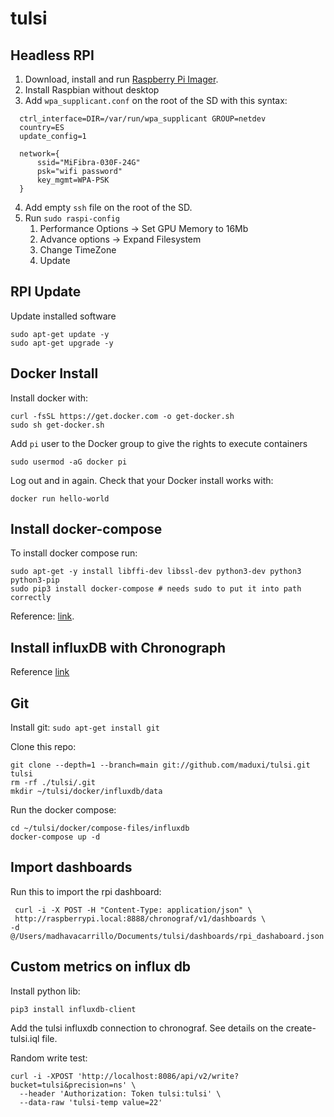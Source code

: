 # tulsi

## Headless RPI

1. Download, install and run [Raspberry Pi Imager](https://www.raspberrypi.org/downloads/).
2. Install Raspbian without desktop
3. Add `wpa_supplicant.conf` on the root of the SD with this syntax: 
```shell
  ctrl_interface=DIR=/var/run/wpa_supplicant GROUP=netdev
  country=ES
  update_config=1

  network={
      ssid="MiFibra-030F-24G"
      psk="wifi password"
      key_mgmt=WPA-PSK
  }
  ```
4. Add empty `ssh` file on the root of the SD.
5. Run `sudo raspi-config`
   1. Performance Options -> Set GPU Memory to 16Mb
   2. Advance options -> Expand Filesystem
   3. Change TimeZone
   4. Update

## RPI Update
Update installed software
```shell
sudo apt-get update -y
sudo apt-get upgrade -y
```

## Docker Install
Install docker with:
```shell
curl -fsSL https://get.docker.com -o get-docker.sh
sudo sh get-docker.sh
```

Add `pi` user to the Docker group to give the rights to execute containers
```shell
sudo usermod -aG docker pi
```
Log out and in again. Check that your Docker install works with:
```shell
docker run hello-world
```

## Install docker-compose

To install docker compose run:
```shell
sudo apt-get -y install libffi-dev libssl-dev python3-dev python3 python3-pip
sudo pip3 install docker-compose # needs sudo to put it into path correctly
```

Reference: [link](https://blog.anoff.io/2020-12-install-docker-raspi/).

## Install influxDB with Chronograph

Reference [link](https://blog.anoff.io/2020-12-run-influx-on-raspi-docker-compose/)

## Git
Install git:
`sudo apt-get install git`

Clone this repo:
```shell
git clone --depth=1 --branch=main git://github.com/maduxi/tulsi.git tulsi
rm -rf ./tulsi/.git
mkdir ~/tulsi/docker/influxdb/data
```

Run the docker compose:
```shell
cd ~/tulsi/docker/compose-files/influxdb
docker-compose up -d
```

## Import dashboards
Run this to import the rpi dashboard:
```shell
 curl -i -X POST -H "Content-Type: application/json" \
 http://raspberrypi.local:8888/chronograf/v1/dashboards \
-d @/Users/madhavacarrillo/Documents/tulsi/dashboards/rpi_dashaboard.json
```

## Custom metrics on influx db

Install python lib:
```shell
pip3 install influxdb-client
```

Add the tulsi influxdb connection to chronograf. See details on the create-tulsi.iql file.

Random write test:
```shell
curl -i -XPOST 'http://localhost:8086/api/v2/write?bucket=tulsi&precision=ns' \
  --header 'Authorization: Token tulsi:tulsi' \
  --data-raw 'tulsi-temp value=22'
```